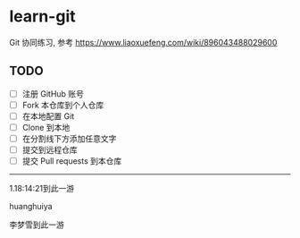 # learn-git
Git 协同练习, 参考 https://www.liaoxuefeng.com/wiki/896043488029600

## TODO

- [ ] 注册 GitHub 账号
- [ ] Fork 本仓库到个人仓库
- [ ] 在本地配置 Git
- [ ] Clone 到本地
- [ ] 在分割线下方添加任意文字
- [ ] 提交到远程仓库
- [ ] 提交 Pull requests 到本仓库

---

1.18:14:21到此一游

huanghuiya

李梦雪到此一游
